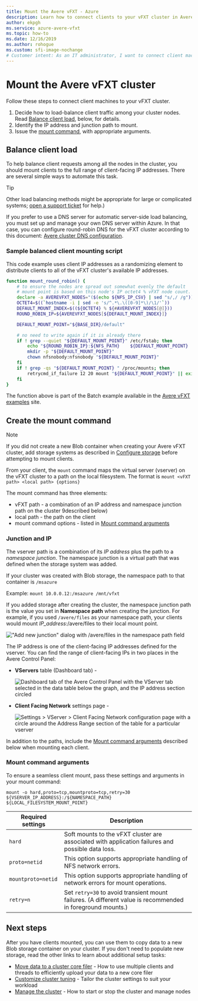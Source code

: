 ```yaml
---
title: Mount the Avere vFXT - Azure
description: Learn how to connect clients to your vFXT cluster in Avere vFXT for Azure and how to load-balance client traffic among your cluster nodes.
author: ekpgh
ms.service: azure-avere-vfxt
ms.topic: how-to
ms.date: 12/16/2019
ms.author: rohogue
ms.custom: sfi-image-nochange
# Customer intent: As an IT administrator, I want to connect client machines to the vFXT cluster and load-balance client traffic, so that I can ensure efficient data management and optimized performance across the cluster nodes.
---
```


# Mount the Avere vFXT cluster

Follow these steps to connect client machines to your vFXT cluster.

1. Decide how to load-balance client traffic among your cluster nodes. Read [Balance client load](#balance-client-load), below, for details.
1. Identify the IP address and junction path to mount.
1. Issue the [mount command](#mount-command-arguments), with appropriate arguments.

## Balance client load

To help balance client requests among all the nodes in the cluster, you should mount clients to the full range of client-facing IP addresses. There are several simple ways to automate this task.

> [!TIP]
> Other load balancing methods might be appropriate for large or complicated systems; [open a support ticket](avere-vfxt-open-ticket.md#open-a-support-ticket-for-your-avere-vfxt) for help.)
>
> If you prefer to use a DNS server for automatic server-side load balancing, you must set up and manage your own DNS server within Azure. In that case, you can configure round-robin DNS for the vFXT cluster according to this document: [Avere cluster DNS configuration](avere-vfxt-configure-dns.md).

### Sample balanced client mounting script

This code example uses client IP addresses as a randomizing element to distribute clients to all of the vFXT cluster's available IP addresses.

```bash
function mount_round_robin() {
    # to ensure the nodes are spread out somewhat evenly the default
    # mount point is based on this node's IP octet4 % vFXT node count.
    declare -a AVEREVFXT_NODES="($(echo ${NFS_IP_CSV} | sed "s/,/ /g"))"
    OCTET4=$((`hostname -i | sed -e 's/^.*\.\([0-9]*\)/\1/'`))
    DEFAULT_MOUNT_INDEX=$((${OCTET4} % ${#AVEREVFXT_NODES[@]}))
    ROUND_ROBIN_IP=${AVEREVFXT_NODES[${DEFAULT_MOUNT_INDEX}]}

    DEFAULT_MOUNT_POINT="${BASE_DIR}/default"

    # no need to write again if it is already there
    if ! grep --quiet "${DEFAULT_MOUNT_POINT}" /etc/fstab; then
        echo "${ROUND_ROBIN_IP}:${NFS_PATH}    ${DEFAULT_MOUNT_POINT}    nfs hard,proto=tcp,mountproto=tcp,retry=30 0 0" >> /etc/fstab
        mkdir -p "${DEFAULT_MOUNT_POINT}"
        chown nfsnobody:nfsnobody "${DEFAULT_MOUNT_POINT}"
    fi
    if ! grep -qs "${DEFAULT_MOUNT_POINT} " /proc/mounts; then
        retrycmd_if_failure 12 20 mount "${DEFAULT_MOUNT_POINT}" || exit 1
    fi
}
```

The function above is part of the Batch example available in the [Avere vFXT examples](https://github.com/Azure/Avere#tutorials) site.

## Create the mount command

> [!NOTE]
> If you did not create a new Blob container when creating your Avere vFXT cluster, add storage systems as described in [Configure storage](avere-vfxt-add-storage.md) before attempting to mount clients.

From your client, the ``mount`` command maps the virtual server (vserver) on the vFXT cluster to a path on the local filesystem. The format is ``mount <vFXT path> <local path> {options}``

The mount command has three elements:

* vFXT path - a combination of an IP address and namespace junction path on the cluster 9described below)
* local path - the path on the client
* mount command options - listed in [Mount command arguments](#mount-command-arguments)

### Junction and IP

The vserver path is a combination of its *IP address* plus the path to a *namespace junction*. The namespace junction is a virtual path that was defined when the storage system was added.

If your cluster was created with Blob storage, the namespace path to that container is `/msazure`

Example: ``mount 10.0.0.12:/msazure /mnt/vfxt``

If you added storage after creating the cluster, the namespace junction path is the value you set in **Namespace path** when creating the junction. For example, if you used ``/avere/files`` as your namespace path, your clients would mount *IP_address*:/avere/files to their local mount point.

!["Add new junction" dialog with /avere/files in the namespace path field](media/avere-vfxt-create-junction-example.png) <!-- to do - change example and screenshot to vfxt/files instead of avere -->

The IP address is one of the client-facing IP addresses defined for the vserver. You can find the range of client-facing IPs in two places in the Avere Control Panel:

* **VServers** table (Dashboard tab) -

  ![Dashboard tab of the Avere Control Panel with the VServer tab selected in the data table below the graph, and the IP address section circled](media/avere-vfxt-ip-addresses-dashboard.png)

* **Client Facing Network** settings page -

  ![Settings > VServer > Client Facing Network configuration page with a circle around the Address Range section of the table for a particular vserver](media/avere-vfxt-ip-addresses-settings.png)

In addition to the paths, include the [Mount command arguments](#mount-command-arguments) described below when mounting each client.

### Mount command arguments

To ensure a seamless client mount, pass these settings and arguments in your mount command:

`mount -o hard,proto=tcp,mountproto=tcp,retry=30 ${VSERVER_IP_ADDRESS}:/${NAMESPACE_PATH} ${LOCAL_FILESYSTEM_MOUNT_POINT}`

| Required settings | Description |
--- | ---
``hard`` | Soft mounts to the vFXT cluster are associated with application failures and possible data loss.
``proto=netid`` | This option supports appropriate handling of NFS network errors.
``mountproto=netid`` | This option supports appropriate handling of network errors for mount operations.
``retry=n`` | Set ``retry=30`` to avoid transient mount failures. (A different value is recommended in foreground mounts.)

## Next steps

After you have clients mounted, you can use them to copy data to a new Blob storage container on your cluster. If you don't need to populate new storage, read the other links to learn about additional setup tasks:

* [Move data to a cluster core filer](avere-vfxt-data-ingest.md) - How to use multiple clients and threads to efficiently upload your data to a new core filer
* [Customize cluster tuning](avere-vfxt-tuning.md) - Tailor the cluster settings to suit your workload
* [Manage the cluster](avere-vfxt-manage-cluster.md) - How to start or stop the cluster and manage nodes
